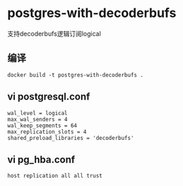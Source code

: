 # postgres-with-decoderbufs
支持decoderbufs逻辑订阅logical

## 编译
```shell
docker build -t postgres-with-decoderbufs .
```

## vi postgresql.conf
``` text
wal_level = logical
max_wal_senders = 4
wal_keep_segments = 64
max_replication_slots = 4
shared_preload_libraries = 'decoderbufs'
```

## vi pg_hba.conf
``` text
host replication all all trust
```
